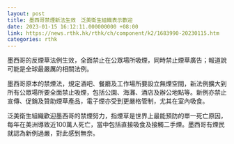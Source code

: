 ```yaml
---
layout: post
title: 墨西哥禁煙新法生效　泛美衛生組織表示歡迎
date: 2023-01-15 16:12:11.000000000 +08:00
link: https://news.rthk.hk/rthk/ch/component/k2/1683990-20230115.htm
categories: rthk
---
```


墨西哥的反煙草法例生效，全面禁止在公眾場所吸煙，同時禁止煙草廣告；報道說可能是全球最嚴厲的相關法例。

墨西哥原本的禁煙法，規定酒吧、餐廳及工作場所要設立無煙空間，新法例擴大到所有公眾場所要全面禁止吸煙，包括公園、海灘、酒店及辦公地點等。新例亦禁止宣傳、促銷及贊助煙草產品，電子煙亦受到更嚴格管制，尤其在室內吸食。

泛美衛生組織歡迎墨西哥的禁煙努力，指煙草是世界上最能預防的單一死亡原因，每年在美洲導致近100萬人死亡，當中包括直接吸食及接觸二手煙。墨西哥有煙民就認為新例過嚴，對此感到無奈。
